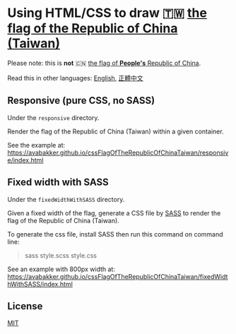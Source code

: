 # Using HTML/CSS to draw 🇹🇼 [the flag of the Republic of China (Taiwan)](https://en.wikipedia.org/wiki/Flag_of_the_Republic_of_China) 

Please note: this is **not** 🇨🇳 [the flag of **People's** Republic of China](https://en.wikipedia.org/wiki/Flag_of_China).

Read this in other languages: [English](README.md), [正體中文](README.zh-tw.md)

## Responsive (pure CSS, no SASS)

Under the `responsive` directory.

Render the flag of the Republic of China (Taiwan) within a given container. 

See the example at: https://avabakker.github.io/cssFlagOfTheRepublicOfChinaTaiwan/responsive/index.html

## Fixed width with SASS

Under the `fixedWidthWithSASS` directory.

Given a fixed width of the flag, generate a CSS file by [SASS](http://sass-lang.com/) to render the flag of the Republic of China (Taiwan).

To generate the css file, install SASS then run this command on command line:
> sass style.scss style.css

See an example with 800px width at: https://avabakker.github.io/cssFlagOfTheRepublicOfChinaTaiwan/fixedWidthWithSASS/index.html

## License
[MIT](https://en.wikipedia.org/wiki/MIT_License)
